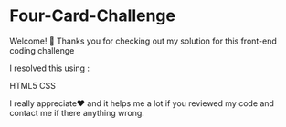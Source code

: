 # Four-Card-Challenge
Welcome! 👋
Thanks you for checking out my solution for this front-end coding challenge

I resolved this using : 

HTML5
CSS

I really appreciate❤ and it helps me a lot if you reviewed my code and contact me if there anything wrong.
